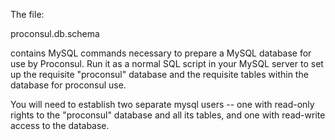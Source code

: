 The file:

proconsul.db.schema

contains MySQL commands necessary to prepare a MySQL database for use by Proconsul.  Run it as a normal SQL script in your MySQL server to set up the requisite "proconsul" database and the requisite tables within the database for proconsul use.

You will need to establish two separate mysql users -- one with read-only rights to the "proconsul" database and all its tables, and one with read-write access to the database.
